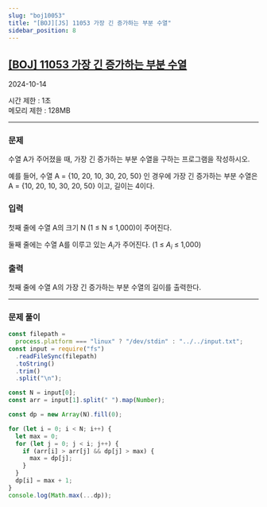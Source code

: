 ```yaml
---
slug: "boj10053"
title: "[BOJ][JS] 11053 가장 긴 증가하는 부분 수열"
sidebar_position: 8
---
```


## [[BOJ] 11053 가장 긴 증가하는 부분 수열](https://www.acmicpc.net/problem/11053)

2024-10-14

시간 제한 : 1초  
메모리 제한 : 128MB

---

### 문제

수열 A가 주어졌을 때, 가장 긴 증가하는 부분 수열을 구하는 프로그램을 작성하시오.

예를 들어, 수열 A = {10, 20, 10, 30, 20, 50} 인 경우에 가장 긴 증가하는 부분 수열은 A = {10, 20, 10, 30, 20, 50} 이고, 길이는 4이다.

### 입력

첫째 줄에 수열 A의 크기 N (1 ≤ N ≤ 1,000)이 주어진다.

둘째 줄에는 수열 A를 이루고 있는 $A_i$가 주어진다. (1 ≤ $A_i$ ≤ 1,000)

### 출력

첫째 줄에 수열 A의 가장 긴 증가하는 부분 수열의 길이를 출력한다.

---

### 문제 풀이

```js
const filepath =
  process.platform === "linux" ? "/dev/stdin" : "../../input.txt";
const input = require("fs")
  .readFileSync(filepath)
  .toString()
  .trim()
  .split("\n");

const N = input[0];
const arr = input[1].split(" ").map(Number);

const dp = new Array(N).fill(0);

for (let i = 0; i < N; i++) {
  let max = 0;
  for (let j = 0; j < i; j++) {
    if (arr[i] > arr[j] && dp[j] > max) {
      max = dp[j];
    }
  }
  dp[i] = max + 1;
}
console.log(Math.max(...dp));
```
